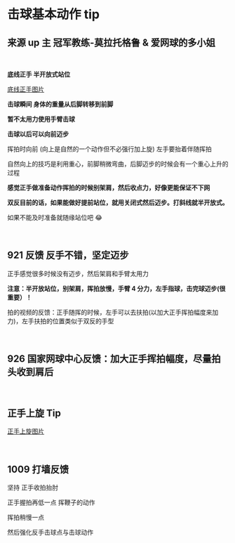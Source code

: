 # 击球基本动作 tip

## 来源 up 主 冠军教练-莫拉托格鲁 & 爱网球的多小姐

&nbsp;

**底线正手 半开放式站位**

[底线正手图片](http://m.qpic.cn/psc?/V533uQTC1PsA1y3mTS0h0iehDt3y7kXY/ruAMsa53pVQWN7FLK88i5oypkSffkCqBRCRE9MoqbmnW*x2eBTx*.r8f8OXhDIyo1wKJciPSGrq.sdMFW.dWR1aIoqCpSie.TLG7V1GixbA!/mnull&bo=fAc4BAAAAAADB2U!&rf=photolist&t=5)

**击球瞬间 身体的重量从后脚转移到前脚**

**暂不太用力使用手臂击球**

**击球以后可以向前迈步**

挥拍时向前 (向上是自然的一个动作但不必强行加上旋) 左手要抬着伴随挥拍

自然向上的技巧是利用重心，前脚稍微弯曲，后脚迈步的时候会有一个重心上升的过程

**感觉正手做准备动作挥拍的时候别架肩，然后收点力，好像更能保证不下网**

**双反目前的话，如果能做好提前站位，就用关闭式然后迈步。打斜线就半开放式。**

如果不能及时准备就随缘站位吧 😂

&nbsp;

## 921 反馈 反手不错，坚定迈步

正手感觉很多时候没有迈步，然后架肩和手臂太用力

**注意：半开放站位，别架肩，挥拍放慢，手臂 4 分力，左手指球，击完球迈步(很重要）！**

拍的视频的反馈：正手随挥的时候，左手可以去扶拍(以加大正手挥拍幅度来加力)，左手扶拍的位置类似于双反的手型

&nbsp;

## 926 国家网球中心反馈：加大正手挥拍幅度，尽量拍头收到肩后

&nbsp;

## 正手上旋 Tip

[正手上旋图片](http://m.qpic.cn/psc?/V533uQTC1PsA1y3mTS0h0iehDt3y7kXY/ruAMsa53pVQWN7FLK88i5oypkSffkCqBRCRE9MoqbmnCjaLavrFuv4YtdVKt0BA89UMzXl4IzUBeTjZhJ4yQlrZcm*ZUiIu3fx7MNurVcso!/mnull&bo=8wM1AgAAAAADB.U!&rf=photolist&t=5)

&nbsp;

## 1009 打墙反馈

坚持 正手收拍抬肘

正手握拍再低一点 挥鞭子的动作

挥拍稍慢一点

然后强化反手击球点与击球动作
